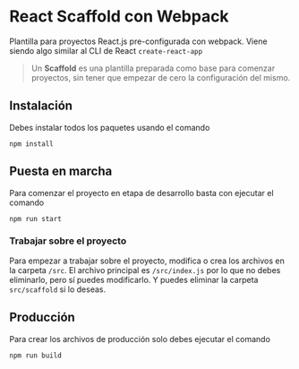 # React Scaffold con Webpack

Plantilla para proyectos React.js pre-configurada con webpack. Viene siendo algo similar al CLI de React `create-react-app`

> Un **Scaffold** es una plantilla preparada como base para comenzar proyectos, sin tener que empezar de cero la configuración del mismo.

## Instalación

Debes instalar todos los paquetes usando el comando
```
npm install
```

## Puesta en marcha

Para comenzar el proyecto en etapa de desarrollo basta con ejecutar el comando
```
npm run start
```

### Trabajar sobre el proyecto
Para empezar a trabajar sobre el proyecto, modifica o crea los archivos en la carpeta `/src`. El archivo principal es `/src/index.js` por lo que no debes eliminarlo, pero sí puedes modificarlo. Y puedes eliminar la carpeta `src/scaffold` si lo deseas.

## Producción

Para crear los archivos de producción solo debes ejecutar el comando
```
npm run build
```